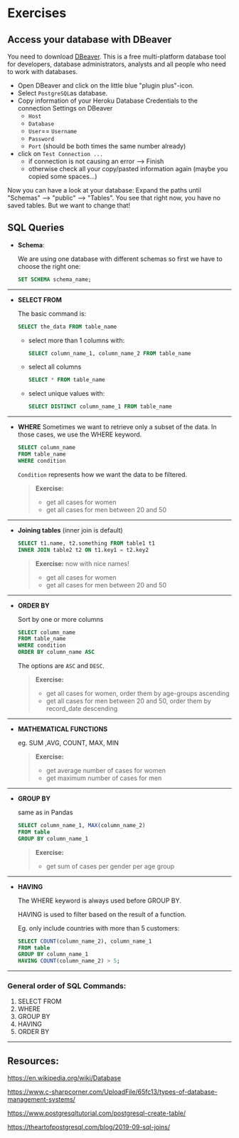 # Exercises 

## Access your database with DBeaver

You need to download [DBeaver](https://dbeaver.io). This is a free multi-platform database tool for developers, database administrators, analysts and all people who need to work with databases. 

- Open DBeaver and click on the little blue "plugin plus"-icon.
- Select `PostgreSQL`as database.
- Copy information of your Heroku Database Credentials to the connection Settings on DBeaver
    - `Host`
    - `Database`
    - `User`== `Username`
    - `Password`
    - `Port` (should be both times the same number already)
- click on `Test Connection ...`
    - if connection is not causing an error --> Finish
    - otherwise check all your copy/pasted information again (maybe you copied some spaces...)

Now you can have a look at your database: Expand the paths until "Schemas" --> "public" --> "Tables".
You see that right now, you have no saved tables. 
But we want to change that!

## SQL Queries

- **Schema**: 

    We are using one database with different schemas so first we have to choose the right one:
    ```SQL
    SET SCHEMA schema_name; 
    ```

---
- **SELECT FROM**

    The basic command is:
    ```SQL
    SELECT the_data FROM table_name
    ```
   
    - select more than 1 columns with:
      ```SQL
      SELECT column_name_1, column_name_2 FROM table_name
      ```
   
    - select all columns
      ```SQL
      SELECT * FROM table_name
      ```
    - select unique values with:
      ```SQL
      SELECT DISTINCT column_name_1 FROM table_name
      ```

---
- **WHERE**
    Sometimes we want to retrieve only a subset of the data. In those cases, we use the WHERE keyword. 

    ```SQL
    SELECT column_name
    FROM table_name
    WHERE condition
    ```

    `Condition` represents how we want the data to be filtered.

    > **Exercise:** 
    > - get all cases for women
    > - get all cases for men between 20 and 50

----
- **Joining tables**
    (inner join is default)

    ```SQL
    SELECT t1.name, t2.something FROM table1 t1
    INNER JOIN table2 t2 ON t1.key1 = t2.key2
    ```

    > **Exercise:** now with nice names!
    > - get all cases for women
    > - get all cases for men between 20 and 50

---
- **ORDER BY**
    
    Sort by one or more columns

    ```SQL
    SELECT column_name
    FROM table_name
    WHERE condition
    ORDER BY column_name ASC
    ```
    
    The options are `ASC` and `DESC`.

    > **Exercise:** 
    > - get all cases for women, order them by age-groups ascending
    > - get all cases for men between 20 and 50, order them by record_date descending

---
- **MATHEMATICAL FUNCTIONS**

    eg. SUM ,AVG, COUNT, MAX, MIN

    > **Exercise:** 
    > - get average number of cases for women
    > - get maximum number of cases for men

---
- **GROUP BY**
    
    same as in Pandas

    ```SQL
    SELECT column_name_1, MAX(column_name_2) 
    FROM table
    GROUP BY column_name_1
    ```

    > **Exercise:** 
    > - get sum of cases per gender per age group

---
- **HAVING**
    
    The WHERE keyword is always used before GROUP BY. 

    HAVING is used to filter based on the result of a function.

    Eg. only include countries with more than 5 customers:

    ```SQL
    SELECT COUNT(column_name_2), column_name_1
    FROM table
    GROUP BY column_name_1
    HAVING COUNT(column_name_2) > 5; 

---

### General order of SQL Commands:

1. SELECT FROM
2. WHERE
3. GROUP BY
4. HAVING
5. ORDER BY

---
## Resources:

https://en.wikipedia.org/wiki/Database

https://www.c-sharpcorner.com/UploadFile/65fc13/types-of-database-management-systems/

https://www.postgresqltutorial.com/postgresql-create-table/

https://theartofpostgresql.com/blog/2019-09-sql-joins/